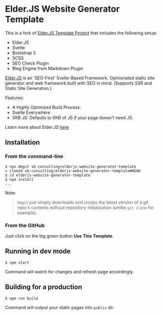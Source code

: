 # Elder.JS Website Generator Template

This is a fork of [Elder.JS Template Project](https://github.com/Elderjs/template) that includes the following setup:

- Elder.JS
- Svelte
- Bootstrap 5
- SCSS
- SEO Check Plugin
- Blog Engine from Markdown Plugin

[Elder.JS](https://elderguide.com/tech/elderjs/) is an 'SEO-First' Svelte-Based Framework. Opinionated static site generator and web framework built with SEO in mind. (Supports SSR and Static Site Generation.)

Features:

- A Highly Optimized Build Process.
- Svelte Everywhere
- 0KB JS: Defaults to 0KB of JS if your page doesn't need JS.

Learn more about Elder.JS [here](https://elderguide.com/tech/elderjs/)

## Installation

### From the command-line

```
$ npx degit vb-consulting/elderjs-website-generator-template
> cloned vb-consulting/elderjs-website-generator-template#HEAD
$ cd elderjs-website-generator-template
$ npm install
...
```

Note: 
> `degit` just simply downloads and unzips the latest version of a git repo's contents without repository initialization (unlike `git clone` for example).

### From the GitHub

Just click on the big green button **Use This Template**.

## Running in dev mode

```
$ npm start
```

Command will watch for changes and refresh page accordingly.

## Building for a production

```
$ npm run build
```

Command will output your static pages into `public` dir.

